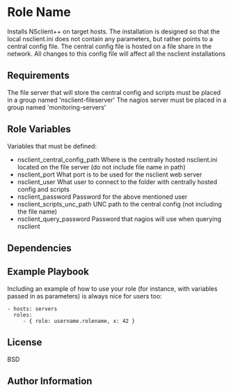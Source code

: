 Role Name
=========

Installs NSclient++ on target hosts.
The installation is designed so that the local nsclient.ini does not contain any parameters, but rather points to a central config file.
The central config file is hosted on a file share in the network. All changes to this config file will affect all the nsclient installations


Requirements
------------

The file server that will store the central config and scripts must be placed in a group named 'nsclient-fileserver'
The nagios server must be placed in a group named 'monitoring-servers'

Role Variables
--------------
Variables that must be defined:
- nsclient_central_config_path
    Where is the centrally hosted nsclient.ini located on the file server (do not include file name in path)
- nsclient_port
    What port is to be used for the nsclient web server
- nsclient_user
    What user to connect to the folder with centrally hosted config and scripts
- nsclient_password
    Password for the above mentioned user
- nsclient_scripts_unc_path
    UNC path to the central config (not including the file name)
- nsclient_query_password
    Password that nagios will use when querying nsclient

Dependencies
------------



Example Playbook
----------------

Including an example of how to use your role (for instance, with variables passed in as parameters) is always nice for users too:

    - hosts: servers
      roles:
         - { role: username.rolename, x: 42 }

License
-------

BSD

Author Information
------------------
